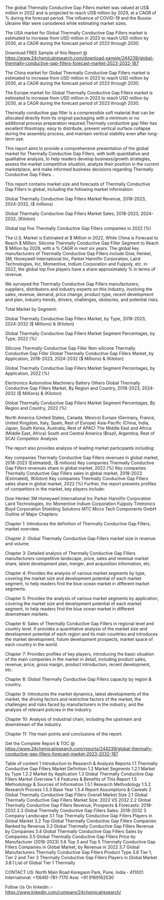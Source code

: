The global Thermally Conductive Gap Fillers market was valued at US$ million in 2022 and is projected to reach US$ million by 2029, at a CAGR of % during the forecast period. The influence of COVID-19 and the Russia-Ukraine War were considered while estimating market sizes.

The USA market for Global Thermally Conductive Gap Fillers market is estimated to increase from USD million in 2023 to reach USD million by 2030, at a CAGR during the forecast period of 2023 through 2030.

Download FREE Sample of this Report @ https://www.24chemicalresearch.com/download-sample/244239/global-thermally-conductive-gap-fillers-forecast-market-2023-2032-187

The China market for Global Thermally Conductive Gap Fillers market is estimated to increase from USD million in 2023 to reach USD million by 2030, at a CAGR during the forecast period of 2023 through 2030.

The Europe market for Global Thermally Conductive Gap Fillers market is estimated to increase from USD million in 2023 to reach USD million by 2030, at a CAGR during the forecast period of 2023 through 2030.

Thermally conductive gap filler is a compressible soft material that can be allocated directly from its original packaging with a minimum or no additional process preparation required.Thermally conductive gap filler has excellent thixotropy, easy to distribute, prevent vertical surface collapse during the assembly process, and maintain vertical stability even after long-term use.

This report aims to provide a comprehensive presentation of the global market for Thermally Conductive Gap Fillers, with both quantitative and qualitative analysis, to help readers develop business/growth strategies, assess the market competitive situation, analyze their position in the current marketplace, and make informed business decisions regarding Thermally Conductive Gap Fillers. .

This report contains market size and forecasts of Thermally Conductive Gap Fillers in global, including the following market information:

Global Thermally Conductive Gap Fillers Market Revenue, 2018-2023, 2024-2032, ($ millions)

Global Thermally Conductive Gap Fillers Market Sales, 2018-2023, 2024-2032, (Kiloton)

Global top five Thermally Conductive Gap Fillers companies in 2022 (%)

The U.S. Market is Estimated at $ Million in 2022, While China is Forecast to Reach $ Million.
Silicone Thermally Conductive Gap Filler Segment to Reach $ Million by 2029, with a % CAGR in next six years.
The global key manufacturers of Thermally Conductive Gap Fillers include Dow, Henkel, 3M, Honeywell International Inc, Parker Hannifin Corporation, Laird Technologies, Inc, Momentive, Indium Corporation and Fujipoly, etc. in 2022, the global top five players have a share approximately % in terms of revenue.

We surveyed the Thermally Conductive Gap Fillers manufacturers, suppliers, distributors and industry experts on this industry, involving the sales, revenue, demand, price change, product type, recent development and plan, industry trends, drivers, challenges, obstacles, and potential risks.

Total Market by Segment:

Global Thermally Conductive Gap Fillers Market, by Type, 2018-2023, 2024-2032 ($ Millions) & (Kiloton)

Global Thermally Conductive Gap Fillers Market Segment Percentages, by Type, 2022 (%)

Silicone Thermally Conductive Gap Filler
Non-silicone Thermally Conductive Gap Filler
Global Thermally Conductive Gap Fillers Market, by Application, 2018-2023, 2024-2032 ($ Millions) & (Kiloton)

Global Thermally Conductive Gap Fillers Market Segment Percentages, by Application, 2022 (%)

Electronics
Automotive
Machinery
Battery
Others
Global Thermally Conductive Gap Fillers Market, By Region and Country, 2018-2023, 2024-2032 ($ Millions) & (Kiloton)

Global Thermally Conductive Gap Fillers Market Segment Percentages, By Region and Country, 2022 (%)

North America (United States, Canada, Mexico)
Europe (Germany, France, United Kingdom, Italy, Spain, Rest of Europe)
Asia-Pacific (China, India, Japan, South Korea, Australia, Rest of APAC)
The Middle East and Africa (Middle East, Africa)
South and Central America (Brazil, Argentina, Rest of SCA)
Competitor Analysis

The report also provides analysis of leading market participants including:

Key companies Thermally Conductive Gap Fillers revenues in global market, 2018-2023 (Estimated), ($ millions)
Key companies Thermally Conductive Gap Fillers revenues share in global market, 2022 (%)
Key companies Thermally Conductive Gap Fillers sales in global market, 2018-2023 (Estimated), (Kiloton)
Key companies Thermally Conductive Gap Fillers sales share in global market, 2022 (%)
Further, the report presents profiles of competitors in the market, key players include:

Dow
Henkel
3M
Honeywell International Inc
Parker Hannifin Corporation
Laird Technologies, Inc
Momentive
Indium Corporation
Fujipoly
Timtronics
Boyd Corporation
Shielding Solutions
MTC Micro Tech Components GmbH
Outline of Major Chapters:

Chapter 1: Introduces the definition of Thermally Conductive Gap Fillers, market overview.

Chapter 2: Global Thermally Conductive Gap Fillers market size in revenue and volume.

Chapter 3: Detailed analysis of Thermally Conductive Gap Fillers manufacturers competitive landscape, price, sales and revenue market share, latest development plan, merger, and acquisition information, etc.

Chapter 4: Provides the analysis of various market segments by type, covering the market size and development potential of each market segment, to help readers find the blue ocean market in different market segments.

Chapter 5: Provides the analysis of various market segments by application, covering the market size and development potential of each market segment, to help readers find the blue ocean market in different downstream markets.

Chapter 6: Sales of Thermally Conductive Gap Fillers in regional level and country level. It provides a quantitative analysis of the market size and development potential of each region and its main countries and introduces the market development, future development prospects, market space of each country in the world.

Chapter 7: Provides profiles of key players, introducing the basic situation of the main companies in the market in detail, including product sales, revenue, price, gross margin, product introduction, recent development, etc.

Chapter 8: Global Thermally Conductive Gap Fillers capacity by region & country.

Chapter 9: Introduces the market dynamics, latest developments of the market, the driving factors and restrictive factors of the market, the challenges and risks faced by manufacturers in the industry, and the analysis of relevant policies in the industry.

Chapter 10: Analysis of industrial chain, including the upstream and downstream of the industry.

Chapter 11: The main points and conclusions of the report.

Get the Complete Report & TOC @ https://www.24chemicalresearch.com/reports/244239/global-thermally-conductive-gap-fillers-forecast-market-2023-2032-187

Table of content
1 Introduction to Research & Analysis Reports
1.1 Thermally Conductive Gap Fillers Market Definition
1.2 Market Segments
1.2.1 Market by Type
1.2.2 Market by Application
1.3 Global Thermally Conductive Gap Fillers Market Overview
1.4 Features & Benefits of This Report
1.5 Methodology & Sources of Information
1.5.1 Research Methodology
1.5.2 Research Process
1.5.3 Base Year
1.5.4 Report Assumptions & Caveats
2 Global Thermally Conductive Gap Fillers Overall Market Size
2.1 Global Thermally Conductive Gap Fillers Market Size: 2022 VS 2032
2.2 Global Thermally Conductive Gap Fillers Revenue, Prospects & Forecasts: 2018-2032
2.3 Global Thermally Conductive Gap Fillers Sales: 2018-2032
3 Company Landscape
3.1 Top Thermally Conductive Gap Fillers Players in Global Market
3.2 Top Global Thermally Conductive Gap Fillers Companies Ranked by Revenue
3.3 Global Thermally Conductive Gap Fillers Revenue by Companies
3.4 Global Thermally Conductive Gap Fillers Sales by Companies
3.5 Global Thermally Conductive Gap Fillers Price by Manufacturer (2018-2023)
3.6 Top 3 and Top 5 Thermally Conductive Gap Fillers Companies in Global Market, by Revenue in 2022
3.7 Global Manufacturers Thermally Conductive Gap Fillers Product Type
3.8 Tier 1, Tier 2 and Tier 3 Thermally Conductive Gap Fillers Players in Global Market
3.8.1 List of Global Tier 1 Thermally

CONTACT US:
North Main Road Koregaon Park, Pune, India - 411001.
International: +1(646)-781-7170
Asia: +91 9169162030

Follow Us On linkedin :- https://www.linkedin.com/company/24chemicalresearch/
